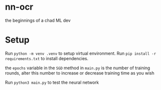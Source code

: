 # nn-ocr
the beginnings of a chad ML dev


# Setup
Run `python -m venv .venv` to setup virtual environment.
Run `pip install -r requirements.txt` to install dependencies.

the `epochs` variable in the `SGD` method in `main.py` is the number of training rounds, alter this number to increase or decrease training time as you wish

Run `python3 main.py` to test the neural network


